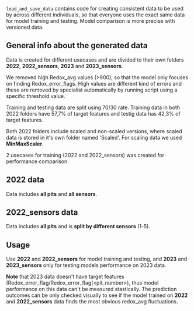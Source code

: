 `load_and_save_data` contains code for creating consistent data to be used by across different individuals, so that everyone uses the exact same data for model training and testing.
Model comparison is more precise with versioned data.

## General info about the generated data

Data is created for different usecases and are divided to their own folders **2022**, **2022_sensors**, **2023** and **2023_sensors**.

We removed high Redox_avg values (>900), so that the model only focuses on finding Redox_error_flags. High values are different kind of errors and these are removed by specialist automatically by running script using a specific threshold value.

Training and testing data are split using 70/30 rate. Training data in both 2022 folders have 57,7% of target features and testig data has 42,3% of target features.

Both 2022 folders include scaled and non-scaled versions, where scaled data is stored in it's own folder named 'Scaled'. For scaling data we used **MinMaxScaler**.

2 usecases for training (2022 and 2022_sensors) was created for performance comparison.

## 2022 data
Data includes **all pits** and **all sensors**.

## 2022_sensors data
Data includes **all pits** and is **split by different sensors** (1-5).

## Usage

Use **2022** and **2022_sensors** for model training and testing, and **2023** and **2023_sensors** only for testing models performance on 2023 data.

**Note** that 2023 data doesn't have target features (Redox_error_flag/Redox_error_flag(<pit_number>), thus model performance on this data can't be measured stastically. The prediction outcomes can be only checked visually to see if the model trained on **2022** and **2022_sensors** data finds the most obvious redox_avg fluctuations.
